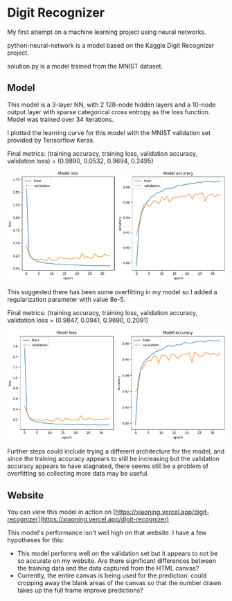 # Digit Recognizer

My first attempt on a machine learning project using neural networks. 

python-neural-network is a model based on the Kaggle Digit Recognizer project.

solution.py is a model trained from the MNIST dataset.

## Model

This model is a 3-layer NN, with 2 128-node hidden layers and a 10-node output layer with sparse categorical cross entropy as the loss function. Model was trained over 34 iterations.

I plotted the learning curve for this model with the MNIST validation set provided by Tensorflow Keras.

Final metrics: (training accuracy, training loss, validation accuracy, validation loss) = (0.9890, 0.0532, 0.9694,  0.2495)

![unregularized_graph](./img/noreg.png)



This suggested there has been some overfitting in my model so I added a regularization parameter with value 8e-5.

Final metrics: (training accuracy, training loss, validation accuracy, validation loss = (0.9847, 0.0941, 0.9690, 0.2091)

![regularized_graph](./img/reg.png)



Further steps could include trying a different architecture for the model, and since the training accuracy appears to still be increasing but the validation accuracy appears to have stagnated, there seems still be a problem of overfitting so collecting more data may be useful.

## Website

You can view this model in action on [https://xiaoning.vercel.app/digit-recognizer](https://xiaoning.vercel.app/digit-recognizer)

This model's performance isn't well high on that website. I have a few hypotheses for this:
* This model performs well on the validation set but it appears to not be so accurate on my website. Are there significant differences between the training data and the data captured from the HTML canvas? 
* Currently, the entire canvas is being used for the prediction: could cropping away the blank areas of the canvas so that the number drawn takes up the full frame improve predictions?
